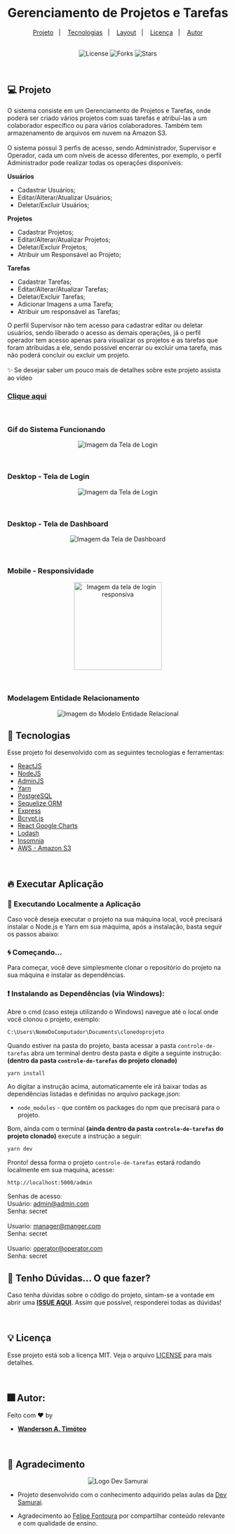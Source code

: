 <h1 align="center">
  Gerenciamento de Projetos e Tarefas
</h1>

<div align="center">
  <a href="#-projeto">Projeto</a>&nbsp;&nbsp;&nbsp;|&nbsp;&nbsp;&nbsp;
  <a href="#-tecnologias">Tecnologias</a>&nbsp;&nbsp;&nbsp;|&nbsp;&nbsp;&nbsp;
  <a href="#-layout">Layout</a>&nbsp;&nbsp;&nbsp;|&nbsp;&nbsp;&nbsp;
  <a href="#-layout">Licença</a>&nbsp;&nbsp;&nbsp;|&nbsp;&nbsp;&nbsp;
  <a href="#-layout">Autor</a>
</div>

<br> 

<p align="center">
  <img  src="https://img.shields.io/static/v1?label=license&message=MIT&color=15C3D6&labelColor=000000" alt="License">
  <img src="https://img.shields.io/github/forks/Wanderson-A-Timoteo/nlw-heat-origin?label=forks&message=MIT&color=15C3D6&labelColor=000000" alt="Forks">
  <img src="https://img.shields.io/github/stars/Wanderson-A-Timoteo/nlw-heat-origin?label=stars&message=MIT&color=15C3D6&labelColor=000000" alt="Stars">
</p>

<br>

## 💻 Projeto

O sistema consiste em um Gerenciamento de Projetos e Tarefas, onde poderá ser criado vários projetos com suas tarefas e atribuí-las a um colaborador específico ou para vários colaboradores. Também tem armazenamento de arquivos em nuvem na Amazon S3.<br>
<br>
O sistema possui 3 perfis de acesso, sendo Administrador, Supervisor e Operador, cada um com níveis de acesso diferentes, por exemplo, o perfil Administrador pode realizar todas os operações disponíveis:

**Usuários**
- Cadastrar Usuários;
- Editar/Alterar/Atualizar Usuários;
- Deletar/Excluir Usuários;

**Projetos**
- Cadastrar Projetos;
- Editar/Alterar/Atualizar Projetos;
- Deletar/Excluir Projetos;
- Atribuir um Responsável ao Projeto;

**Tarefas**
- Cadastrar Tarefas;
- Editar/Alterar/Atualizar Tarefas;
- Deletar/Excluir Tarefas;
- Adicionar Imagens a uma Tarefa;
- Atribuir um responsável as Tarefas;

O perfil Supervisor não tem acesso para cadastrar editar ou deletar usuários, sendo liberado o acesso as demais operações, já o perfil operador tem acesso apenas para visualizar os projetos e as tarefas que foram atribuidas a ele, sendo possível encerrar ou excluir uma tarefa, mas não poderá concluir ou excluir um projeto.   
<br>
✨ Se desejar saber um pouco mais de detalhes sobre este projeto assista ao vídeo 

### [Clique aqui](https://www.youtube.com/watch?v=2PhD1E3QsvE&t=135s)

<br>

### Gif do Sistema Funcionando

<p align="center">
    <img alt="Imagem da Tela de Login" title="Tela de Login" 
    src=".github/controle-de-tarefas.gif" />
</p>
<br>

### Desktop - Tela de Login

<p align="center">
    <img alt="Imagem da Tela de Login" title="Tela de Login" 
    src=".github/login.PNG" />
</p>

<br>

### Desktop - Tela de Dashboard 

<p align="center">
    <img alt="Imagem da Tela de Dashboard" title="Imagem da Tela de Dashboard" 
    src=".github/dashboard.PNG" />
</p>

<br>

### Mobile - Responsividade

<p align="center">
    <img width="200" heigth="300" alt="Imagem da tela de login responsiva" title="Imagem da tela de login responsiva" 
    src=".github/mobile-login.png" />
</p>
<br>

### Modelagem Entidade Relacionamento

<p align="center">
    <img alt="Imagem do Modelo Entidade Relacional" title="Tela de Agradecimento" 
    src=".github/modelo-entidade-relacional-MER.PNG" />
</p>

## 🚀 Tecnologias

Esse projeto foi desenvolvido com as seguintes tecnologias e ferramentas:

- [ReactJS](https://pt-br.reactjs.org/)
- [NodeJS](https://nodejs.org/en/)
- [AdminJS](https://adminjs.co/)
- [Yarn](https://classic.yarnpkg.com/en/)
- [PostgreSQL](https://www.postgresql.org/)
- [Sequelize ORM](https://sequelize.org/)
- [Express](http://expressjs.com/pt-br/)
- [Bcrypt.js](https://www.npmjs.com/package/bcrypt)
- [React Google Charts](https://www.react-google-charts.com/)
- [Lodash](https://lodash.com/)
- [Insomnia](https://insomnia.rest/download)
- [AWS - Amazon S3](https://aws.amazon.com/pt/s3)

<br>

## 🔥 Executar Aplicação

### 🎇 Executando Localmente a Aplicação

Caso você deseja executar o projeto na sua máquina local, você precisará instalar o Node.js e Yarn em sua máquima, após a instalação, basta seguir os passos abaixo:

### 🌀 Começando...

Para começar, você deve simplesmente clonar o repositório do projeto na sua máquina e instalar as dependências.

### ❗️ Instalando as Dependências (via Windows):

Abre o cmd (caso esteja utilizando o Windows) navegue até o local onde você clonou o projeto, exemplo:

```sh
C:\Users\NomeDoComputador\Documents\clonedoprojeto
```

Quando estiver na pasta do projeto, basta acessar a pasta `controle-de-tarefas` abra um terminal dentro desta pasta e digite a seguinte instrução: **(dentro da pasta `controle-de-tarefas` do projeto clonado)**

```sh
yarn install
```

Ao digitar a instrução acima, automaticamente ele irá baixar todas as dependências listadas e definidas no arquivo package.json:

- `node_modules` - que contêm os packages do npm que precisará para o projeto.

Bom, ainda com o terminal **(ainda dentro da pasta `controle-de-tarefas` do projeto clonado)** execute a instrução a seguir:

```sh
yarn dev
```

Pronto! dessa forma o projeto `controle-de-tarefas`  estará rodando localmente em sua maquina, acesse:

```sh
http://localhost:5000/admin
```
Senhas de acesso: <br>
Usuário: admin@admin.com <br>
Senha: secret
<br>
<br>
Usuario: manager@manger.com <br>
Senha: secret
<br>
<br>
Usuario: operator@operator.com <br>
Senha: secret
<br>

## 🚩 Tenho Dúvidas... O que fazer?

Caso tenha dúvidas sobre o código do projeto, sintam-se a vontade em abrir uma **[ISSUE AQUI](https://github.com/Wanderson-A-Timoteo/controle-de-tarefas/issues)**. Assim que possível, responderei todas as dúvidas!

<br>

## 💡 Licença

Esse projeto está sob a licença MIT. Veja o arquivo [LICENSE](.github/LICENSE.md) para mais detalhes.

<br>

## 🎆 Autor:

Feito com ♥ by

-  [**Wanderson A. Timóteo**](https://wanderson.tk)

<br>

## 🤝 Agradecimento


<p align="center">
  <img alt="Logo Dev Samurai" title="Logo Dev Samurai" src=".github/logo-dev-samurai.png" />
</p>

- Projeto desenvolvido com o conhecimento adquirido pelas aulas da [Dev Samurai](https://devsamurai.com.br/).

- Agradecimento ao [Felipe Fontoura](https://lp.devsamurai.com.br/links/) por compartilhar conteúdo relevante e com qualidade de ensino.
